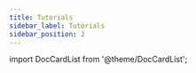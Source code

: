 ```yaml
---
title: Tutorials
sidebar_label: Tutorials
sidebar_position: 2
---
```


import DocCardList from '@theme/DocCardList';

<DocCardList />
